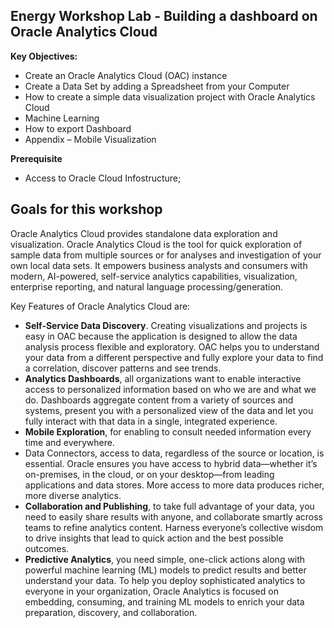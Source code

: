 ## Energy Workshop Lab - Building a dashboard on Oracle Analytics Cloud

**Key Objectives:**
- Create an Oracle Analytics Cloud (OAC) instance
- Create a Data Set by adding a Spreadsheet from your Computer
- How to create a simple data visualization project with Oracle Analytics Cloud
- Machine Learning
- How to export Dashboard 
- Appendix – Mobile Visualization

**Prerequisite**
- Access to Oracle Cloud Infostructure;

## Goals for this workshop
Oracle Analytics Cloud provides standalone data exploration and visualization. Oracle Analytics Cloud is the tool for quick exploration of sample data from multiple sources or for analyses and investigation of your own local data sets. It empowers business analysts and consumers with modern, AI-powered, self-service analytics capabilities, visualization, enterprise reporting, and natural language processing/generation.

Key Features of Oracle Analytics Cloud are:
- **Self-Service Data Discovery**. Creating visualizations and projects is easy in OAC because the application is designed to allow the data analysis process flexible and exploratory. OAC helps you to understand your data from a different perspective and fully explore your data to find a correlation, discover patterns and see trends. 
- **Analytics Dashboards**, all organizations want to enable interactive access to personalized information based on who we are and what we do. Dashboards aggregate content from a variety of sources and systems, present you with a personalized view of the data and let you fully interact with that data in a single, integrated experience.
- **Mobile Exploration**, for enabling to consult needed information every time and everywhere.
- Data Connectors, access to data, regardless of the source or location, is essential. Oracle ensures you have access to hybrid data—whether it’s on-premises, in the cloud, or on your desktop—from leading applications and data stores. More access to more data produces richer, more diverse analytics.
- **Collaboration and Publishing**, to take full advantage of your data, you need to easily share results with anyone, and collaborate smartly across teams to refine analytics content. Harness everyone’s collective wisdom to drive insights that lead to quick action and the best possible outcomes. 
- **Predictive Analytics**, you need simple, one-click actions along with powerful machine learning (ML) models to predict results and better understand your data. To help you deploy sophisticated analytics to everyone in your organization, Oracle Analytics is focused on embedding, consuming, and training ML models to enrich your data preparation, discovery, and collaboration.

